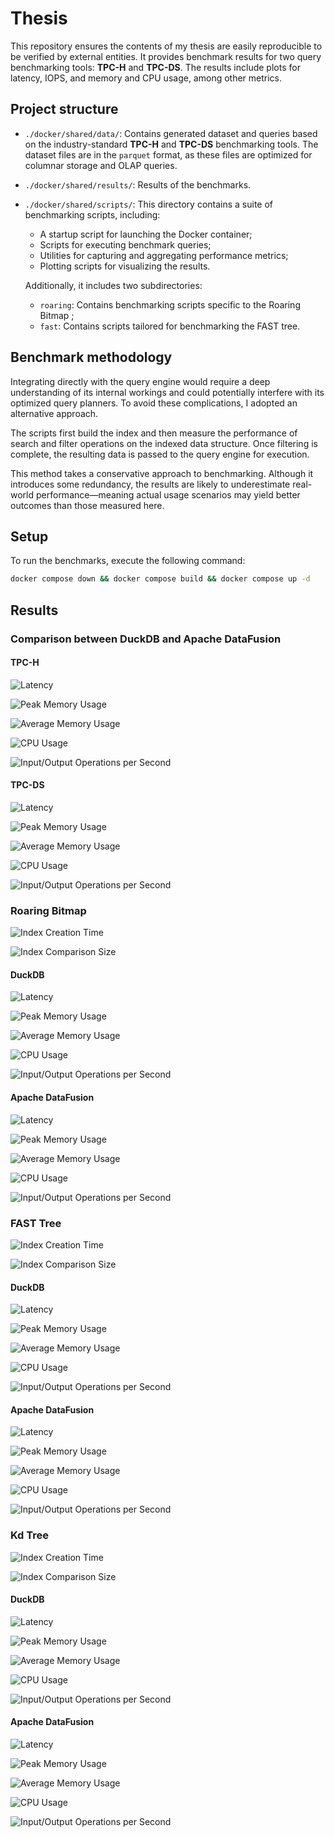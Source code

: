 # Thesis

This repository ensures the contents of my thesis are easily reproducible to be verified by external entities. It provides benchmark results for two query benchmarking tools: **TPC-H** and **TPC-DS**. The results include plots for latency, IOPS, and memory and CPU usage, among other metrics.

## Project structure

- `./docker/shared/data/`: Contains generated dataset and queries based on the industry-standard **TPC-H** and **TPC-DS** benchmarking tools. The dataset files are in the `parquet` format, as these files are optimized for columnar storage and OLAP queries.

- `./docker/shared/results/`: Results of the benchmarks.

- `./docker/shared/scripts/`: This directory contains a suite of benchmarking scripts, including:

    - A startup script for launching the Docker container;
    - Scripts for executing benchmark queries;
    - Utilities for capturing and aggregating performance metrics;
    - Plotting scripts for visualizing the results.

    Additionally, it includes two subdirectories:

    - `roaring`: Contains benchmarking scripts specific to the Roaring Bitmap  ;
    - `fast`: Contains scripts tailored for benchmarking the FAST tree.

## Benchmark methodology

Integrating directly with the query engine would require a deep understanding of its internal workings and could potentially interfere with its optimized query planners. To avoid these complications, I adopted an alternative approach.

The scripts first build the index and then measure the performance of search and filter operations on the indexed data structure. Once filtering is complete, the resulting data is passed to the query engine for execution.

This method takes a conservative approach to benchmarking. Although it introduces some redundancy, the results are likely to underestimate real-world performance—meaning actual usage scenarios may yield better outcomes than those measured here.

## Setup

To run the benchmarks, execute the following command:

```bash
docker compose down && docker compose build && docker compose up -d
```

## Results

### Comparison between DuckDB and Apache DataFusion

#### TPC-H

![Latency](./docker/shared/results/plots/tpch/Latency_s.png)

![Peak Memory Usage](./docker/shared/results/plots/tpch/Peak_Memory_Usage_MB.png)

![Average Memory Usage](./docker/shared/results/plots/tpch/Average_Memory_Usage_MB.png)

![CPU Usage](./docker/shared/results/plots/tpch/CPU_Usage_%25.png)

![Input/Output Operations per Second](./docker/shared/results/plots/tpch/IOPS_ops_s.png)

#### TPC-DS

![Latency](./docker/shared/results/plots/tpcds/Latency_s.png)

![Peak Memory Usage](./docker/shared/results/plots/tpcds/Peak_Memory_Usage_MB.png)

![Average Memory Usage](./docker/shared/results/plots/tpcds/Average_Memory_Usage_MB.png)

![CPU Usage](./docker/shared/results/plots/tpcds/CPU_Usage_%25.png)

![Input/Output Operations per Second](./docker/shared/results/plots/tpcds/IOPS_ops_s.png)

### Roaring Bitmap

![Index Creation Time](./docker/shared/results/roaring/plots/bitmap_creation_time.png)

![Index Comparison Size](./docker/shared/results/roaring/plots/roaring_vs_original_columns_size.png)

#### DuckDB

![Latency](./docker/shared/results/roaring/plots/duckdb_Latency_s.png)

![Peak Memory Usage](./docker/shared/results/roaring/plots/duckdb_Peak_Memory_Usage_MB.png)

![Average Memory Usage](./docker/shared/results/roaring/plots/duckdb_Average_Memory_Usage_MB.png)

![CPU Usage](./docker/shared/results/roaring/plots/duckdb_CPU_Usage_pct.png)

![Input/Output Operations per Second](./docker/shared/results/roaring/plots/duckdb_IOPS_ops_s.png)

#### Apache DataFusion

![Latency](./docker/shared/results/roaring/plots/datafusion_Latency_s.png)

![Peak Memory Usage](./docker/shared/results/roaring/plots/datafusion_Peak_Memory_Usage_MB.png)

![Average Memory Usage](./docker/shared/results/roaring/plots/datafusion_Average_Memory_Usage_MB.png)

![CPU Usage](./docker/shared/results/roaring/plots/datafusion_CPU_Usage_pct.png)

![Input/Output Operations per Second](./docker/shared/results/roaring/plots/datafusion_IOPS_ops_s.png)

### FAST Tree

![Index Creation Time](./docker/shared/results/fast/plots/fast_tree_creation_time.png)

![Index Comparison Size](./docker/shared/results/fast/plots/fast_vs_original_columns_size.png)

#### DuckDB

![Latency](./docker/shared/results/fast/plots/duckdb_Latency_s.png)

![Peak Memory Usage](./docker/shared/results/fast/plots/duckdb_Peak_Memory_Usage_MB.png)

![Average Memory Usage](./docker/shared/results/fast/plots/duckdb_Average_Memory_Usage_MB.png)

![CPU Usage](./docker/shared/results/fast/plots/duckdb_CPU_Usage_pct.png)

![Input/Output Operations per Second](./docker/shared/results/fast/plots/duckdb_IOPS_ops_s.png)

#### Apache DataFusion

![Latency](./docker/shared/results/fast/plots/datafusion_Latency_s.png)

![Peak Memory Usage](./docker/shared/results/fast/plots/datafusion_Peak_Memory_Usage_MB.png)

![Average Memory Usage](./docker/shared/results/fast/plots/datafusion_Average_Memory_Usage_MB.png)

![CPU Usage](./docker/shared/results/fast/plots/datafusion_CPU_Usage_pct.png)

![Input/Output Operations per Second](./docker/shared/results/fast/plots/datafusion_IOPS_ops_s.png)

### Kd Tree

![Index Creation Time](./docker/shared/results/kdtree/plots/kd_tree_creation_time.png)

![Index Comparison Size](./docker/shared/results/kdtree/plots/tree_size_duckdb.png)

#### DuckDB

![Latency](./docker/shared/results/kdtree/plots/latency_duckdb.png)

![Peak Memory Usage](./docker/shared/results/kdtree/plots/peak_mem_duckdb.png)

![Average Memory Usage](./docker/shared/results/kdtree/plots/avg_mem_duckdb.png)

![CPU Usage](./docker/shared/results/kdtree/plots/cpu_usage_duckdb.png)

![Input/Output Operations per Second](./docker/shared/results/kdtree/plots/iops_duckdb.png)

#### Apache DataFusion

![Latency](./docker/shared/results/kdtree/plots/latency_datafusion.png)

![Peak Memory Usage](./docker/shared/results/kdtree/plots/peak_mem_datafusion.png)

![Average Memory Usage](./docker/shared/results/kdtree/plots/avg_mem_datafusion.png)

![CPU Usage](./docker/shared/results/kdtree/plots/cpu_usage_datafusion.png)

![Input/Output Operations per Second](./docker/shared/results/kdtree/plots/iops_datafusion.png)
